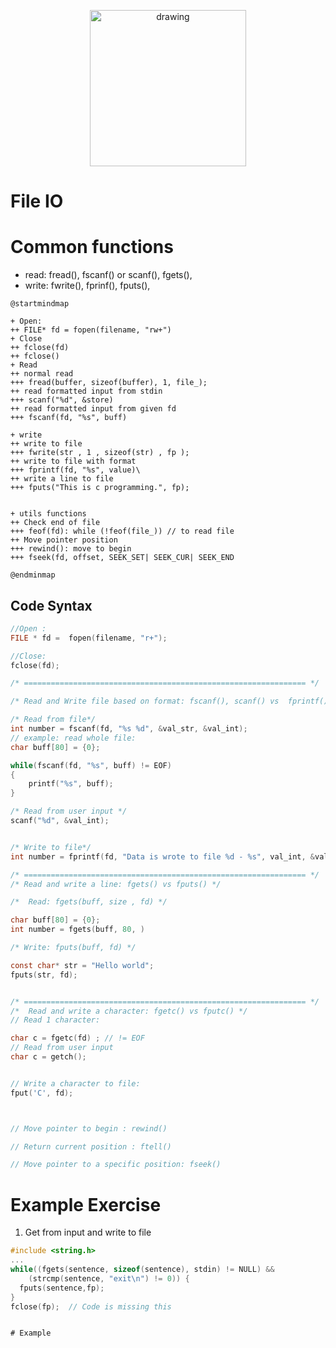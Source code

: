 
<p style="text-align:center;">
<img src="https://assets.pokemon.com/assets/cms2/img/pokedex/detail/100.png"
alt="drawing" width="250"/>
</p>

# File IO 

# Common functions 
- read: fread(), fscanf() or scanf(), fgets(),
- write: fwrite(), fprinf(), fputs(), 

```plantuml
@startmindmap

+ Open: 
++ FILE* fd = fopen(filename, "rw+")
+ Close
++ fclose(fd)
++ fclose()
+ Read 
++ normal read 
+++ fread(buffer, sizeof(buffer), 1, file_);
++ read formatted input from stdin
+++ scanf("%d", &store)
++ read formatted input from given fd 
+++ fscanf(fd, "%s", buff)

+ write
++ write to file 
+++ fwrite(str , 1 , sizeof(str) , fp );
++ write to file with format 
+++ fprintf(fd, "%s", value)\
++ write a line to file 
+++ fputs("This is c programming.", fp);


+ utils functions 
++ Check end of file
+++ feof(fd): while (!feof(file_)) // to read file
++ Move pointer position
+++ rewind(): move to begin
+++ fseek(fd, offset, SEEK_SET| SEEK_CUR| SEEK_END

@endminmap

```

## Code Syntax 

```c
//Open : 
FILE * fd =  fopen(filename, "r+"); 

//Close:
fclose(fd); 

/* =============================================================== */

/* Read and Write file based on format: fscanf(), scanf() vs  fprintf() */

/* Read from file*/
int number = fscanf(fd, "%s %d", &val_str, &val_int);
// example: read whole file:
char buff[80] = {0};

while(fscanf(fd, "%s", buff) != EOF)
{
    printf("%s", buff);
}

/* Read from user input */
scanf("%d", &val_int);


/* Write to file*/ 
int number = fprintf(fd, "Data is wrote to file %d - %s", val_int, &val_str);

/* =============================================================== */
/* Read and write a line: fgets() vs fputs() */

/*  Read: fgets(buff, size , fd) */

char buff[80] = {0};
int number = fgets(buff, 80, )

/* Write: fputs(buff, fd) */

const char* str = "Hello world";
fputs(str, fd);


/* =============================================================== */
/*  Read and write a character: fgetc() vs fputc() */
// Read 1 character: 

char c = fgetc(fd) ; // != EOF
// Read from user input 
char c = getch();


// Write a character to file:
fput('C', fd);  



// Move pointer to begin : rewind()

// Return current position : ftell()

// Move pointer to a specific position: fseek()

```

# Example Exercise 


1. Get from input and write to file 

```c
#include <string.h>
...
while((fgets(sentence, sizeof(sentence), stdin) != NULL) && 
    (strcmp(sentence, "exit\n") != 0)) {
  fputs(sentence,fp);
}
fclose(fp);  // Code is missing this

```






```

# Example

